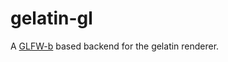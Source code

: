 gelatin-gl
============
A [GLFW-b][1] based backend for the gelatin renderer.

[1]: https://github.com/bsl/glfw-b 
